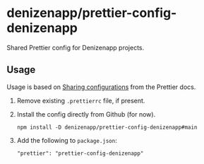 # denizenapp/prettier-config-denizenapp

Shared Prettier config for Denizenapp projects.

## Usage

Usage is based on [Sharing configurations](https://prettier.io/docs/en/configuration.html#sharing-configurations) from the Prettier docs.

1. Remove existing `.prettierrc` file, if present.
1. Install the config directly from Github (for now).

    ```
    npm install -D denizenapp/prettier-config-denizenapp#main
    ```

1. Add the following to `package.json`:

    ```
    "prettier": "prettier-config-denizenapp"
    ```
